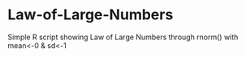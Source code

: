 # Law-of-Large-Numbers
Simple R script showing Law of Large Numbers through rnorm() with mean&lt;-0 &amp; sd&lt;-1
